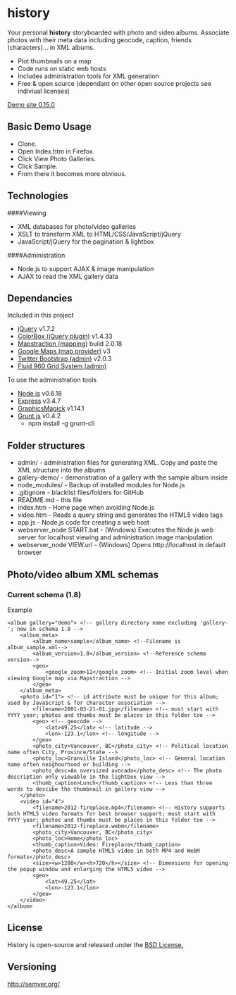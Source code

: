 history
=======

Your personal **history** storyboarded with photo and video albums.  Associate photos with their meta data including geocode, caption, friends (characters)... in XML albums.
* Plot thumbnails on a map
* Code runs on static web hosts
* Includes administration tools for XML generation
* Free & open source (dependant on other open source projects see indiviual licenses)


[Demo site 0.15.0](http://danactive.github.io/history/)


Basic Demo Usage
------

* Clone.
* Open Index.htm in Firefox.
* Click View Photo Galleries.
* Click Sample.
* From there it becomes more obvious. 

Technologies
------
####Viewing
* XML databases for photo/video galleries
* XSLT to transform XML to HTML/CSS/JavaScript/jQuery
* JavaScript/jQuery for the pagination & lightbox

####Administration
* Node.js to support AJAX & image manipulation
* AJAX to read the XML gallery data


Dependancies
------
Included in this project
* [jQuery](http://jquery.com/) v1.7.2
* [ColorBox (jQuery plugin)](http://www.jacklmoore.com/colorbox) v1.4.33
* [Mapstraction (mapping)](http://mapstraction.com/) build 2.0.18
* [Google Maps (map provider)](https://developers.google.com/maps/) v3
* [Twitter Bootstrap (admin)](http://twitter.github.com/bootstrap/) v2.0.3
* [Fluid 960 Grid System (admin)](http://www.designinfluences.com/fluid960gs/)

To use the administration tools
* [Node.js](http://nodejs.org/) v0.6.18
* [Express](http://expressjs.com/) v3.4.7
* [GraphicsMagick](https://github.com/aheckmann/gm) v1.14.1
* [Grunt.js](http://gruntjs.com/) v0.4.2
    * npm install -g grunt-cli

Folder structures
-------
* admin/ - administration files for generating XML.  Copy and paste the XML structure into the albums
* gallery-demo/ - demonstration of a gallery with the sample album inside
* node_modules/ - Backup of installed modules for Node.js
* .gitignore - blacklist files/folders for GitHub
* README.md - this file
* index.htm - Home page when avoiding Node.js
* video.htm - Reads a query string and generates the HTML5 video tags
* app.js - Node.js code for creating a web host
* webserver_node START.bat - (Windows) Executes the Node.js web server for localhost viewing and administration image manipulation
* webserver_node VIEW.url - (Windows) Opens http://localhost in default browser

Photo/video album XML schemas
-------
### Current schema (1.8)

Example

    <album gallery="demo"> <!-- gallery directory name excluding 'gallery-'; new in schema 1.8 -->
    	<album_meta>
    		<album_name>sample</album_name> <!--Filename is album_sample.xml-->
    		<album_version>1.8</album_version> <!--Reference schema version-->
    		<geo>
    			<google_zoom>11</google_zoom> <!-- Initial zoom level when viewing Google map via Mapstraction -->
    		</geo>
    	</album_meta>
    	<photo id="1"> <!-- id attribute must be unique for this album; used by JavaScript & for character association -->
    		<filename>2001-03-21-01.jpg</filename> <!-- must start with YYYY year; photos and thumbs must be places in this folder too -->
    		<geo> <!-- geocode -->
    			<lat>49.25</lat> <!-- latitude -->
    			<lon>-123.1</lon> <!-- longitude -->
    		</geo>
    		<photo_city>Vancouver, BC</photo_city> <!-- Political location name often City, Province/State -->
    		<photo_loc>Granville Island</photo_loc> <!-- General location name often neighourhood or building -->
			<photo_desc>An oversized avocado</photo_desc> <!-- The photo description only viewable in the lightbox view -->
    		<thumb_caption>Lunch</thumb_caption> <!-- Less than three words to descibe the thumbnail in gallery view -->
    	</photo>
		<video id="4">
			<filename>2012-fireplace.mp4</filename> <!-- History supports both HTML5 video formats for best browser support; must start with YYYY year; photos and thumbs must be places in this folder too -->
			<filename>2012-fireplace.webm</filename>
			<photo_city>Vancouver, BC</photo_city>
			<photo_loc>Home</photo_loc>
			<thumb_caption>Video: Fireplace</thumb_caption>
			<photo_desc>A sample HTML5 video in both MP4 and WebM formats</photo_desc>
			<size><w>1280</w><h>720</h></size> <!-- Dimensions for opening the popup window and enlarging the HTML5 video -->
			<geo>
				<lat>49.25</lat>
				<lon>-123.1</lon>
			</geo>
		</video>
    </album>
    
License
-------
History is open-source and released under the [BSD License.](http://www.opensource.org/licenses/bsd-license.php)

Versioning
-------
http://semver.org/
